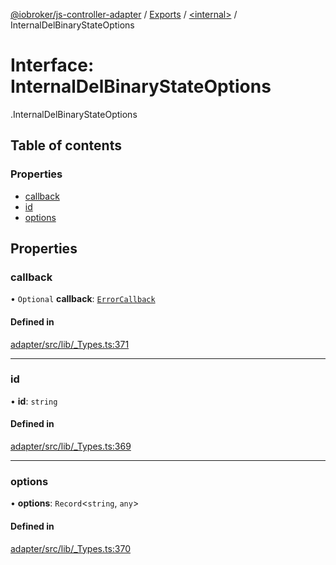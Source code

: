 [@iobroker/js-controller-adapter](../README.md) / [Exports](../modules.md) / [<internal\>](../modules/internal_.md) / InternalDelBinaryStateOptions

# Interface: InternalDelBinaryStateOptions

[<internal>](../modules/internal_.md).InternalDelBinaryStateOptions

## Table of contents

### Properties

- [callback](internal_.InternalDelBinaryStateOptions.md#callback)
- [id](internal_.InternalDelBinaryStateOptions.md#id)
- [options](internal_.InternalDelBinaryStateOptions.md#options)

## Properties

### callback

• `Optional` **callback**: [`ErrorCallback`](../modules/internal_.md#errorcallback)

#### Defined in

[adapter/src/lib/_Types.ts:371](https://github.com/ioBroker/ioBroker.js-controller/blob/959e51d6/packages/adapter/src/lib/_Types.ts#L371)

___

### id

• **id**: `string`

#### Defined in

[adapter/src/lib/_Types.ts:369](https://github.com/ioBroker/ioBroker.js-controller/blob/959e51d6/packages/adapter/src/lib/_Types.ts#L369)

___

### options

• **options**: `Record`<`string`, `any`\>

#### Defined in

[adapter/src/lib/_Types.ts:370](https://github.com/ioBroker/ioBroker.js-controller/blob/959e51d6/packages/adapter/src/lib/_Types.ts#L370)
